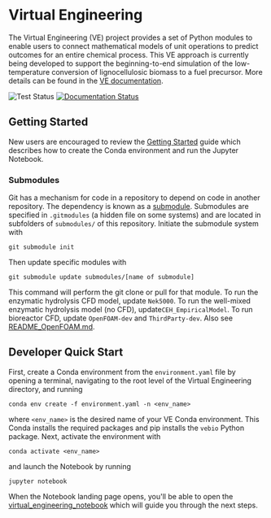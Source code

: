# Virtual Engineering

The Virtual Engineering (VE) project provides a set of Python modules to enable users to connect mathematical models of unit operations to predict outcomes for an entire chemical process. This VE approach is currently being developed to support the beginning-to-end simulation of the low-temperature conversion of lignocellulosic biomass to a fuel precursor. More details can be found in the [VE documentation](https://virtualengineering.readthedocs.io/en/latest/index.html).

![Test Status](https://github.com/NREL/VirtualEngineering/actions/workflows/test_vebio.yml/badge.svg)
[![Documentation Status](https://readthedocs.org/projects/virtualengineering/badge/?version=latest)](https://virtualengineering.readthedocs.io/en/latest/?badge=latest)


## Getting Started

New users are encouraged to review the [Getting Started](https://virtualengineering.readthedocs.io/en/latest/how_to_guides/getting_started.html#getting-started) guide which describes how to create the Conda environment and run the Jupyter Notebook.

### Submodules

Git has a mechanism for code in a repository to depend on code in another repository. The dependency is known as a [submodule](https://git-scm.com/book/en/v2/Git-Tools-Submodules). Submodules are specified in `.gitmodules` (a hidden file on some systems) and are located in subfolders of `submodules/` of this repository. Initiate the submodule system with

`git submodule init`

Then update specific modules with 

`git submodule update submodules/[name of submodule]`

This command will perform the git clone or pull for that module. To run the enzymatic hydrolysis CFD model, update `Nek5000`. To run the well-mixed enzymatic hydrolysis model (no CFD), update`CEH_EmpiricalModel`. To run bioreactor CFD, update `OpenFOAM-dev` and `ThirdParty-dev`. Also see [README_OpenFOAM.md](README_OpenFOAM.md).

## Developer Quick Start

First, create a Conda environment from the `environment.yaml` file by opening a terminal, navigating to the root level of the Virtual Engineering directory, and running

`conda env create -f environment.yaml -n <env_name>`

where `<env_name>` is the desired name of your VE Conda environment. This Conda installs the required packages and pip installs the `vebio` Python package.  Next, activate the environment with

`conda activate <env_name>`

and launch the Notebook by running

`jupyter notebook`

When the Notebook landing page opens, you'll be able to open the [virtual_engineering_notebook](virtual_engineering_notebook.md) which will guide you through the next steps.
